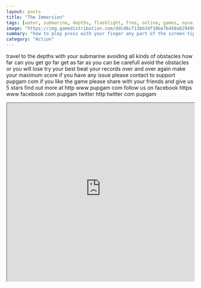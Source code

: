 ```yaml
---
layout: posts
title: "The Immersion"
tags: [water, submarine, depths, flashlight, free, online, games, oyna, game, free, games, play, play, games]
image: "https://img.gamedistribution.com/ddcd6cf13bb34f10be7b450a82949bbc.jpg"
summary: "how to play press with your finger any part of the screen tips try to keep the submarine straight with small and faster touches  free online games oyna game free games play play games"
category: "Action"
---
```


travel to the depths with your submarine avoiding all kinds of obstacles how far can you get go far get as far as you can be carefull avoid the obstacles or you will lose try your best beat your records over and over again make your maximum score if you have any issue please contact to support pupgam com if you like the game please share with your friends and give us 5 stars find out more at http www pupgam com follow us on facebook https www facebook com pupgam twitter http twitter com pupgam

<iframe width="100%" height="480px;" src="https://html5.gamedistribution.com/ddcd6cf13bb34f10be7b450a82949bbc/"></iframe>